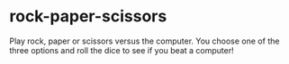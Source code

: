 # rock-paper-scissors
Play rock, paper or scissors versus the computer. You choose one of the three options and roll the dice to see if you beat a computer!

